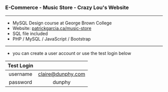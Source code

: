 ### E-Commerce - Music Store - Crazy Lou's Website
------

* MySQL Design course at George Brown College 
* Website: [patrickgarcia.ca/music-store](http://patrickgarcia.ca/music-store/)
* SQL file included
* PHP / MySQL / JavaScript / Bootstrap

------
* you can create a user account or use the test login below

| Test Login    |                    |
| :-----------: |:------------------:|
| username      | claire@dunphy.com  |
| password      | dunphy             |
